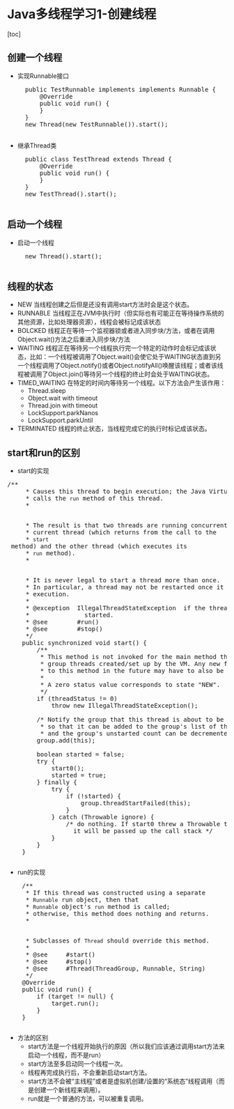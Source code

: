 # Java多线程学习1-创建线程
[toc]

## 创建一个线程
* 实现Runnable接口
	<pre>
	public TestRunnable implements implements Runnable {
		@Override
		public void run() {
		}
	}
	new Thread(new TestRunnable()).start();
	</pre>
* 继承Thread类
	<pre>
	public class TestThread extends Thread {
		@Override
		public void run() {
		}
	}
	new TestThread().start();
	</pre>
	
## 启动一个线程
* 启动一个线程
    <pre>
    new Thread().start();
    </pre>
    
## 线程的状态
* NEW 当线程创建之后但是还没有调用start方法时会是这个状态。
* RUNNABLE 当线程正在JVM中执行时（但实际也有可能正在等待操作系统的其他资源，比如处理器资源），线程会被标记成该状态
* BOLCKED 线程正在等待一个监视器锁或者进入同步块/方法，或者在调用Object.wait()方法之后重进入同步块/方法
* WAITING 线程正在等待另一个线程执行完一个特定的动作时会标记成该状态，比如：一个线程被调用了Object.wait()会使它处于WAITING状态直到另一个线程调用了Object.notify()或者Object.notifyAll()唤醒该线程；或者该线程被调用了Object.join()等待另一个线程的终止时会处于WAITING状态。
* TIMED_WAITING 在特定的时间内等待另一个线程。以下方法会产生该作用：
	* Thread.sleep
	* Object.wait with timeout
    * Thread.join with timeout
    * LockSupport.parkNanos
    * LockSupport.parkUntil
* TERMINATED 线程的终止状态，当线程完成它的执行时标记成该状态。

## start和run的区别

* start的实现
<pre>
/**
     * Causes this thread to begin execution; the Java Virtual Machine
     * calls the <code>run</code> method of this thread.
     * <p>
     * The result is that two threads are running concurrently: the
     * current thread (which returns from the call to the
     * <code>start</code> method) and the other thread (which executes its
     * <code>run</code> method).
     * <p>
     * It is never legal to start a thread more than once.
     * In particular, a thread may not be restarted once it has completed
     * execution.
     *
     * @exception  IllegalThreadStateException  if the thread was already
     *               started.
     * @see        #run()
     * @see        #stop()
     */
    public synchronized void start() {
        /**
         * This method is not invoked for the main method thread or "system"
         * group threads created/set up by the VM. Any new functionality added
         * to this method in the future may have to also be added to the VM.
         *
         * A zero status value corresponds to state "NEW".
         */
        if (threadStatus != 0)
            throw new IllegalThreadStateException();

        /* Notify the group that this thread is about to be started
         * so that it can be added to the group's list of threads
         * and the group's unstarted count can be decremented. */
        group.add(this);

        boolean started = false;
        try {
            start0();
            started = true;
        } finally {
            try {
                if (!started) {
                    group.threadStartFailed(this);
                }
            } catch (Throwable ignore) {
                /* do nothing. If start0 threw a Throwable then
                  it will be passed up the call stack */
            }
        }
    }
</pre>
* run的实现
<pre>
	/**
     * If this thread was constructed using a separate
     * <code>Runnable</code> run object, then that
     * <code>Runnable</code> object's <code>run</code> method is called;
     * otherwise, this method does nothing and returns.
     * <p>
     * Subclasses of <code>Thread</code> should override this method.
     *
     * @see     #start()
     * @see     #stop()
     * @see     #Thread(ThreadGroup, Runnable, String)
     */
    @Override
    public void run() {
        if (target != null) {
            target.run();
        }
    }
</pre>
* 方法的区别
	* start方法是一个线程开始执行的原因（所以我们应该通过调用start方法来启动一个线程，而不是run）
	* start方法至多启动同一个线程一次。
	* 线程再完成执行后，不会重新启动start方法。
	* start方法不会被“主线程”或者是虚拟机创建/设置的“系统态”线程调用（而是创建一个新线程来调用）。
	* run就是一个普通的方法，可以被重复调用。